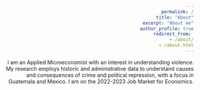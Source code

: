 ```yaml
---
permalink: /
title: "About"
excerpt: "About me"
author_profile: true
redirect_from: 
  - /about/
  - /about.html
---
```


<style>body {text-align: right}</style>


I am an Applied Microeconomist with an interest in understanding violence. My research employs historic and administrative data to understand causes and consequences of crime and political repression, with a focus in Guatemala and Mexico. I am on the 2022-2023 Job Market for Economics. 

<style>body {text-align: right}</style>

<!--Here is my [CV.](Gustavo.pdf)<-->

<!-- <a href="galbuquerque.github.io/files/Gustavo.pdf" target="_blank">PDF.</a> -->



